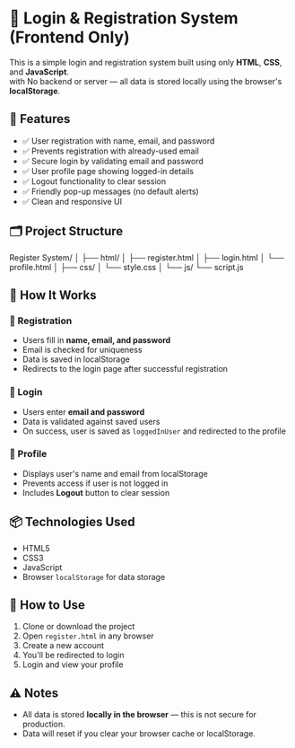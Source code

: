 # 🔐 Login & Registration System (Frontend Only)

This is a simple login and registration system built using only **HTML**, **CSS**, and **JavaScript**.  
with No backend or server — all data is stored locally using the browser's **localStorage**.


## 🚀 Features

- ✅ User registration with name, email, and password
- ✅ Prevents registration with already-used email
- ✅ Secure login by validating email and password
- ✅ User profile page showing logged-in details
- ✅ Logout functionality to clear session
- ✅ Friendly pop-up messages (no default alerts)
- ✅ Clean and responsive UI


## 🗂️ Project Structure

Register System/
│
├── html/
│ ├── register.html
│ ├── login.html
│ └── profile.html
│
├── css/
│ └── style.css
│
└── js/
└── script.js


## 🔧 How It Works

### 📌 Registration
- Users fill in **name, email, and password**
- Email is checked for uniqueness
- Data is saved in localStorage
- Redirects to the login page after successful registration

### 📌 Login
- Users enter **email and password**
- Data is validated against saved users
- On success, user is saved as `loggedInUser` and redirected to the profile

### 📌 Profile
- Displays user's name and email from localStorage
- Prevents access if user is not logged in
- Includes **Logout** button to clear session


## 📦 Technologies Used

- HTML5
- CSS3
- JavaScript
- Browser `localStorage` for data storage


## 🧪 How to Use

1. Clone or download the project
2. Open `register.html` in any browser
3. Create a new account
4. You'll be redirected to login
5. Login and view your profile


## ⚠️ Notes

- All data is stored **locally in the browser** — this is not secure for production.
- Data will reset if you clear your browser cache or localStorage.